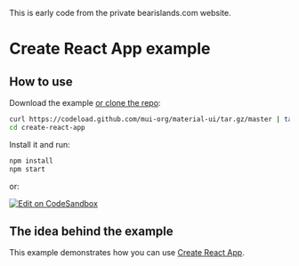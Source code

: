 This is early code from the private bearislands.com website.

# Create React App example

## How to use

Download the example [or clone the repo](https://github.com/mui-org/material-ui):

```sh
curl https://codeload.github.com/mui-org/material-ui/tar.gz/master | tar -xz --strip=2 material-ui-master/examples/create-react-app
cd create-react-app
```

Install it and run:

```sh
npm install
npm start
```

or:

[![Edit on CodeSandbox](https://codesandbox.io/static/img/play-codesandbox.svg)](https://codesandbox.io/s/github/mui-org/material-ui/tree/master/examples/create-react-app)

## The idea behind the example

This example demonstrates how you can use [Create React App](https://github.com/facebookincubator/create-react-app).
